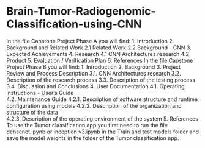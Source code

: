 # Brain-Tumor-Radiogenomic-Classification-using-CNN
In the file Capstone Project Phase A you will find:
    1. Introduction 
    2. Background and Related Work 
    2.1 Related Work
     2.2 Background - CNN 
    3. Expected Achievements
    4. Research
    4.1 CNN Architectures research
    4.2 Product
    5. Evaluation / Verification Plan
    6. References
In the file Capstone Project Phase B you will find:
    1.	Introduction
    2.	Background
    3.	Project Review and Process Description
    3.1.	CNN Architectures research
    3.2.	Description of the research process
    3.3.	Description of the testing process
    3.4.	Discussion and Conclusions
    4.	User Documentation
    4.1.	Operating instructions - User’s Guide	
    4.2.	Maintenance Guide
    4.2.1.	Description of software structure and runtime configuration using models
    4.2.2.	Description of the organization and structure of the data	
    4.2.3.	Description of the operating environment of the system
    5.	References
To use the Tumor classification app you first need to run the file densenet.ipynb or inception v3.ipynb in the Train and test models folder and save the model weights in the folder of the Tumor classification app.


